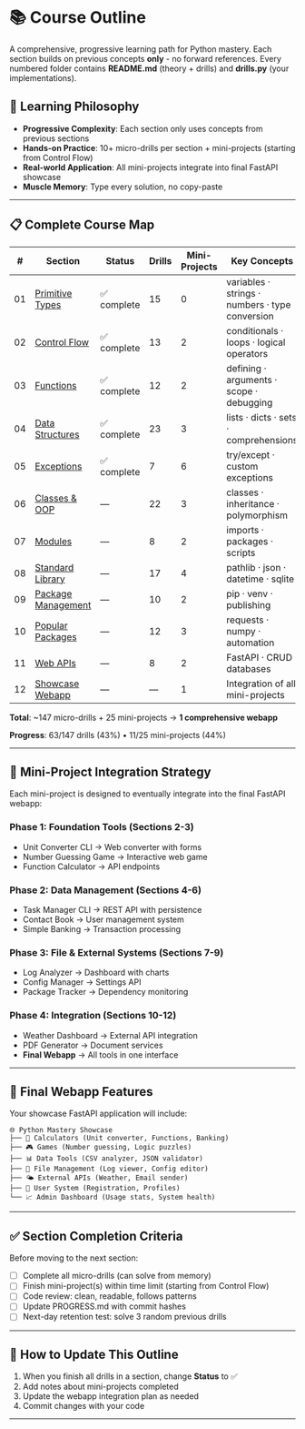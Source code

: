 # 📚 Course Outline

A comprehensive, progressive learning path for Python mastery. Each section builds on previous concepts **only** - no forward references. Every numbered folder contains **README.md** (theory + drills) and **drills.py** (your implementations).

## 🎯 **Learning Philosophy**

- **Progressive Complexity**: Each section only uses concepts from previous sections
- **Hands-on Practice**: 10+ micro-drills per section + mini-projects (starting from Control Flow)
- **Real-world Application**: All mini-projects integrate into final FastAPI showcase
- **Muscle Memory**: Type every solution, no copy-paste

---

## 📋 **Complete Course Map**

| #   | Section                                   | Status      | Drills | Mini-Projects | Key Concepts                                    |
| --- | ----------------------------------------- | ----------- | ------ | ------------- | ----------------------------------------------- |
| 01  | [Primitive Types](../01_primitive_types/) | ✅ complete | 15     | 0             | variables · strings · numbers · type conversion |
| 02  | [Control Flow](../02_control_flow/)       | ✅ complete | 13     | 2             | conditionals · loops · logical operators        |
| 03  | [Functions](../03_functions/)             | ✅ complete | 12     | 2             | defining · arguments · scope · debugging        |
| 04  | [Data Structures](../04_data_structures/) | ✅ complete | 23     | 3             | lists · dicts · sets · comprehensions           |
| 05  | [Exceptions](../05_exceptions/)           | ✅ complete | 7      | 6             | try/except · custom exceptions                  |
| 06  | [Classes & OOP](../06_classes/)           | —           | 22     | 3             | classes · inheritance · polymorphism            |
| 07  | [Modules](../07_modules/)                 | —           | 8      | 2             | imports · packages · scripts                    |
| 08  | [Standard Library](../08_stdlib/)         | —           | 17     | 4             | pathlib · json · datetime · sqlite              |
| 09  | [Package Management](../09_packaging/)    | —           | 10     | 2             | pip · venv · publishing                         |
| 10  | [Popular Packages](../10_packages/)       | —           | 12     | 3             | requests · numpy · automation                   |
| 11  | [Web APIs](../11_web_apis/)               | —           | 8      | 2             | FastAPI · CRUD · databases                      |
| 12  | [Showcase Webapp](../12_webapp/)          | —           | —      | 1             | Integration of all mini-projects                |

**Total**: ~147 micro-drills + 25 mini-projects → **1 comprehensive webapp**

**Progress**: 63/147 drills (43%) • 11/25 mini-projects (44%)

---

## 🚀 **Mini-Project Integration Strategy**

Each mini-project is designed to eventually integrate into the final FastAPI webapp:

### **Phase 1: Foundation Tools** (Sections 2-3)

- Unit Converter CLI → Web converter with forms
- Number Guessing Game → Interactive web game
- Function Calculator → API endpoints

### **Phase 2: Data Management** (Sections 4-6)

- Task Manager CLI → REST API with persistence
- Contact Book → User management system
- Simple Banking → Transaction processing

### **Phase 3: File & External Systems** (Sections 7-9)

- Log Analyzer → Dashboard with charts
- Config Manager → Settings API
- Package Tracker → Dependency monitoring

### **Phase 4: Integration** (Sections 10-12)

- Weather Dashboard → External API integration
- PDF Generator → Document services
- **Final Webapp** → All tools in one interface

---

## 🎨 **Final Webapp Features**

Your showcase FastAPI application will include:

```
🌐 Python Mastery Showcase
├── 🧮 Calculators (Unit converter, Functions, Banking)
├── 🎮 Games (Number guessing, Logic puzzles)
├── 📊 Data Tools (CSV analyzer, JSON validator)
├── 📁 File Management (Log viewer, Config editor)
├── 🌤️ External APIs (Weather, Email sender)
├── 👥 User System (Registration, Profiles)
└── 📈 Admin Dashboard (Usage stats, System health)
```

---

## ✅ **Section Completion Criteria**

Before moving to the next section:

- [ ] Complete all micro-drills (can solve from memory)
- [ ] Finish mini-project(s) within time limit (starting from Control Flow)
- [ ] Code review: clean, readable, follows patterns
- [ ] Update PROGRESS.md with commit hashes
- [ ] Next-day retention test: solve 3 random previous drills

---

## 🔄 **How to Update This Outline**

1. When you finish all drills in a section, change **Status** to ✅
2. Add notes about mini-projects completed
3. Update the webapp integration plan as needed
4. Commit changes with your code

---
